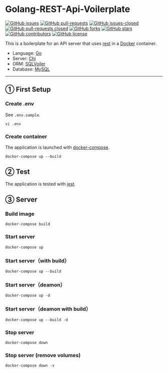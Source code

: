 # Golang-REST-Api-Voilerplate

[![GitHub issues](https://img.shields.io/github/issues/gitackt/rest-api-voilerplate?color=%236971ce)](https://github.com/gitackt/rest-api-voilerplate/issues)
[![GitHub pull-requests](https://img.shields.io/github/issues-pr/gitackt/rest-api-voilerplate?color=%236971ce)](https://github.com/gitackt/rest-api-voilerplate/issues)
[![GitHub issues-closed](https://img.shields.io/github/issues-closed/gitackt/rest-api-voilerplate?color=%23ce6990)](https://github.com/gitackt/rest-api-voilerplate/issues)
[![GitHub pull-requests closed](https://img.shields.io/github/issues-pr-closed/gitackt/rest-api-voilerplate?color=%23ce6990)](https://github.com/gitackt/rest-api-voilerplate/issues)
[![GitHub forks](https://img.shields.io/github/forks/gitackt/rest-api-voilerplate?color=%2369cebf)](https://github.com/gitackt/rest-api-voilerplate/network)
[![GitHub stars](https://img.shields.io/github/stars/gitackt/rest-api-voilerplate?color=%2369cebf)](https://github.com/gitackt/rest-api-voilerplate/stargazers)
[![GitHub contributors](https://img.shields.io/github/contributors/gitackt/rest-api-voilerplate?color=%2369cebf)](https://github.com/gitackt/rest-api-voilerplate/stargazers)
[![GitHub license](https://img.shields.io/github/license/gitackt/rest-api-voilerplate?color=%23ccb868)](https://github.com/gitackt/rest-api-voilerplate/blob/master/LICENSE)

This is a boilerplate for an API server that uses [rest](https://rest.org/ "rest") in a [Docker](https://www.docker.com/ "Docker") container.

- Language: [Go](https://golang.org/ "Go")
- Server: [Chi](https://github.com/go-chi/chi "Chi")
- ORM: [SQLVoiler](https://github.com/volatiletech/sqlboiler "SQLVoiler")
- Database: [MySQL](https://www.mysql.com/jp/ "MySQL")

---

## ① First Setup

### Create .env

See `.env.sample`.

```shell
vi .env
```

### Create container

The application is launched with [docker-compose](https://docs.docker.com/compose/ "docker-compose").

```shell
docker-compose up --build
```

## ② Test

The application is tested with [jest](https://jestjs.io/docs/ja/getting-started "jest").

## ③ Server

### Build image

```shell
docker-compose build
```

### Start server

```shell
docker-compose up
```

### Start server（with build）

```shell
docker-compose up --build
```

### Start server（deamon）

```shell
docker-compose up -d
```

### Start server（deamon with build）

```shell
docker-compose up --build -d
```

### Stop server

```shell
docker-compose down
```

### Stop server (remove volumes)

```shell
docker-compose down -v
```
